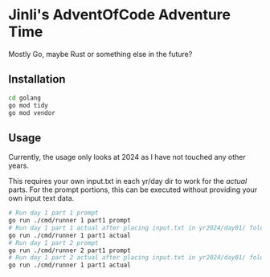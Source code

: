 # Jinli's AdventOfCode Adventure Time

Mostly Go, maybe Rust or something else in the future?

## Installation
```bash
cd golang
go mod tidy
go mod vendor
```

## Usage

Currently, the usage only looks at 2024 as I have not touched any other years.

This requires your own input.txt in each yr/day dir to work for the *actual* parts. For the prompt portions, this can
be executed without providing your own input text data.

```bash
# Run day 1 part 1 prompt
go run ./cmd/runner 1 part1 prompt
# Run day 1 part 1 actual after placing input.txt in yr2024/day01/ folder.
go run ./cmd/runner 1 part1 actual
# Run day 1 part 2 prompt
go run ./cmd/runner 2 part1 prompt
# Run day 1 part 2 actual after placing input.txt in yr2024/day01/ folder.
go run ./cmd/runner 1 part1 actual
```
